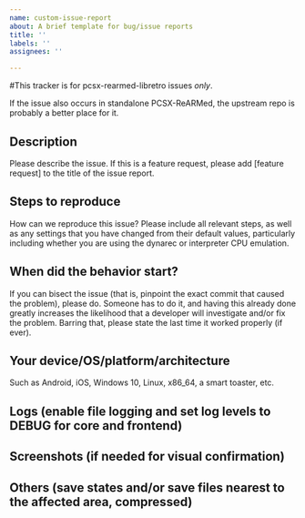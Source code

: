 ```yaml
---
name: custom-issue-report
about: A brief template for bug/issue reports
title: ''
labels: ''
assignees: ''

---
```


#This tracker is for pcsx-rearmed-libretro issues *only*.

If the issue also occurs in standalone PCSX-ReARMed, the upstream repo is probably a better place for it.

## Description

Please describe the issue. If this is a feature request, please add [feature request] to the title of the issue report.

## Steps to reproduce

How can we reproduce this issue? Please include all relevant steps, as well as any settings that you have changed from their default values, particularly including whether you are using the dynarec or interpreter CPU emulation.

## When did the behavior start?

If you can bisect the issue (that is, pinpoint the exact commit that caused the problem), please do. Someone has to do it, and having this already done greatly increases the likelihood that a developer will investigate and/or fix the problem. Barring that, please state the last time it worked properly (if ever).

## Your device/OS/platform/architecture

Such as Android, iOS, Windows 10, Linux, x86_64, a smart toaster, etc.

## Logs (enable file logging and set log levels to DEBUG for core and frontend)

## Screenshots (if needed for visual confirmation)

## Others (save states and/or save files nearest to the affected area, compressed)
